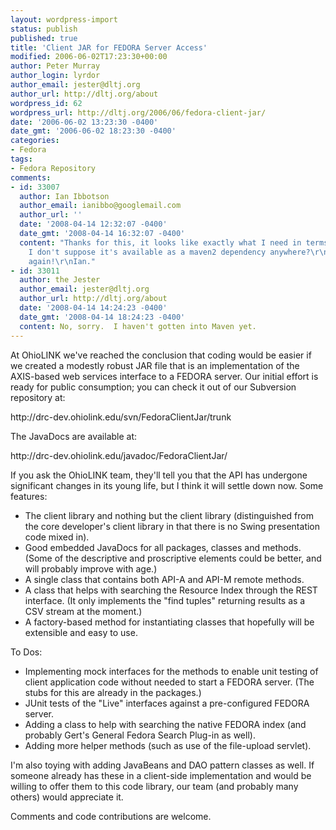```yaml
---
layout: wordpress-import
status: publish
published: true
title: 'Client JAR for FEDORA Server Access'
modified: 2006-06-02T17:23:30+00:00
author: Peter Murray
author_login: lyrdor
author_email: jester@dltj.org
author_url: http://dltj.org/about
wordpress_id: 62
wordpress_url: http://dltj.org/2006/06/fedora-client-jar/
date: '2006-06-02 13:23:30 -0400'
date_gmt: '2006-06-02 18:23:30 -0400'
categories:
- Fedora
tags:
- Fedora Repository
comments:
- id: 33007
  author: Ian Ibbotson
  author_email: ianibbo@googlemail.com
  author_url: ''
  date: '2008-04-14 12:32:07 -0400'
  date_gmt: '2008-04-14 16:32:07 -0400'
  content: "Thanks for this, it looks like exactly what I need in terms of code...
    I don't suppose it's available as a maven2 dependency anywhere?\r\n\r\nCheers
    again!\r\nIan."
- id: 33011
  author: the Jester
  author_email: jester@dltj.org
  author_url: http://dltj.org/about
  date: '2008-04-14 14:24:23 -0400'
  date_gmt: '2008-04-14 18:24:23 -0400'
  content: No, sorry.  I haven't gotten into Maven yet.
---
```

<p>At OhioLINK we've reached the conclusion that coding would be easier if we created a modestly robust JAR file that is an implementation of the AXIS-based web services interface to a FEDORA server.  Our initial effort is ready for public consumption; you can check it out of our Subversion repository at:</p>
<p><span class="removed_link" title="http://drc-dev.ohiolink.edu/svn/FedoraClientJar/trunk">http://drc-dev.ohiolink.edu/svn/FedoraClientJar/trunk</span></p>
<p>The JavaDocs are available at:</p>
<p><span class="removed_link" title="http://drc-dev.ohiolink.edu/svn/FedoraClientJar/trunk">http://drc-dev.ohiolink.edu/javadoc/FedoraClientJar/</span></p>
<p>If you ask the OhioLINK team, they'll tell you that the API has undergone significant changes in its young life, but I think it will settle down now.  Some features:</p>
<ul>
<li>The client library and nothing but the client library (distinguished from the core developer's client library in that there is no Swing presentation code mixed in).</li>
<li>Good embedded JavaDocs for all packages, classes and methods. (Some of the descriptive and proscriptive elements could be better, and will probably improve with age.)</li>
<li>A single class that contains both API-A and API-M remote methods.</li>
<li>A class that helps with searching the Resource Index through the REST interface.  (It only implements the "find tuples" returning results as a CSV stream at the moment.)</li>
<li>A factory-based method for instantiating classes that hopefully will be extensible and easy to use.</li>
</ul>
<p>To Dos:</p>
<ul>
<li>Implementing mock interfaces for the methods to enable unit testing of client application code without needed to start a FEDORA server.  (The stubs for this are already in the packages.)</li>
<li>JUnit tests of the "Live" interfaces against a pre-configured FEDORA server.</li>
<li>Adding a class to help with searching the native FEDORA index (and probably Gert's General Fedora Search Plug-in as well).</li>
<li>Adding more helper methods (such as use of the file-upload servlet).</li>
</ul>
<p>I'm also toying with adding JavaBeans and DAO pattern classes as well.  If someone already has these in a client-side implementation and would be willing to offer them to this code library, our team (and probably many others) would appreciate it.</p>
<p>Comments and code contributions are welcome.</p>
